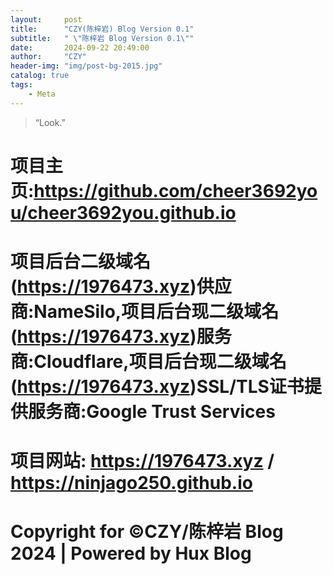 ```yaml
---
layout:     post
title:      "CZY(陈梓岩) Blog Version 0.1"
subtitle:   " \"陈梓岩 Blog Version 0.1\""
date:       2024-09-22 20:49:00
author:     "CZY"
header-img: "img/post-bg-2015.jpg"
catalog: true
tags:
    - Meta
---
```


> “Look.”


# 项目主页:https://github.com/cheer3692you/cheer3692you.github.io

# 项目后台二级域名(https://1976473.xyz)供应商:NameSilo,项目后台现二级域名(https://1976473.xyz)服务商:Cloudflare,项目后台现二级域名(https://1976473.xyz)SSL/TLS证书提供服务商:Google Trust Services

# 项目网站: https://1976473.xyz / https://ninjago250.github.io

# Copyright for ©CZY/陈梓岩 Blog 2024 | Powered by Hux Blog
